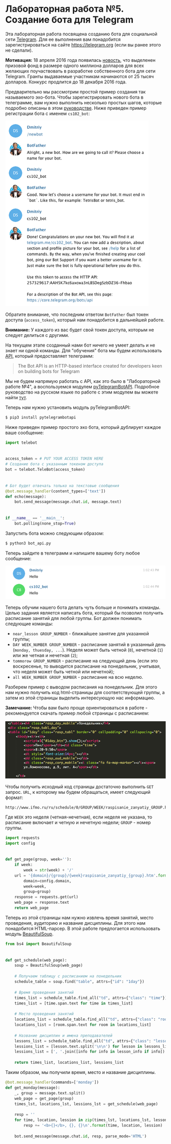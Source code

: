 # Лабораторная работа №5. Создание бота для Telegram

Эта лабораторная работа посвящена созданию бота для социальной сети [Telegram](https://telegram.org). Для ее выполнения вам понадобится зарегистрироваться на сайте https://telegram.org (если вы ранее этого не сделали).

<div class="alert alert-info">
<strong>Мотивация:</strong> 18 апреля 2016 года появилась <a href="https://telegram.org/blog/botprize">новость</a>, что выделенен призовой фонд в размере одного миллиона долларов для всех желающих поучаствовать в разработке собственного бота для сети Telegram. Гранты выдаваемые участникам начинаются от 25 тысяч долларов. Конкурс продлится до 18 декабря 2016 года.
</div>

Предварительно мы рассмотрим простой пример создания так называемого эхо-бота. Чтобы зарегистрировать нового бота в телеграмме, вам нужно выполнить несколько простых шагов, которые подробно описаны в этом [руководстве](https://core.telegram.org/bots). Ниже приведен пример регистрации бота с именем `cs102_bot`:

![](tele_bot.png)

Обратите внимание, что последним ответом `BotFather` был токен доступа (`access_token`), который нам понадобится в дальнейшей работе.

<div class="alert alert-warning">
<strong>Внимание:</strong> У каждого из вас будет свой токен доступа, которым не следует делиться с другими.
</div>

На текущем этапе созданный нами бот ничего не умеет делать и не знает ни одной команды. Для "обучения" бота мы будем использовать [API](https://core.telegram.org/bots/api), который предоставляет телеграмм:

> The Bot API is an HTTP-based interface created for developers keen on building bots for Telegram

Мы не будем напрямую работать с API, как это было в "Лабораторной работе №4", а воспользуемся модулем [pyTelegramBotAPI](https://github.com/eternnoir/pyTelegramBotAPI). Подробное руководство на русском языке по работе с этим модулем вы можете найти [тут](https://kondra007.gitbooks.io/telegram-bot-lessons/content/chapter1.html).

Теперь нам нужно установить модуль pyTelegramBotAPI:

```sh
$ pip3 install pytelegrambotapi
```

Ниже приведен пример простого эхо бота, который дублирует каждое ваше сообщение:

```python
import telebot


access_token = # PUT YOUR ACCESS TOKEN HERE
# Создание бота с указанным токеном доступа
bot = telebot.TeleBot(access_token)


# Бот будет отвечать только на текстовые сообщения
@bot.message_handler(content_types=['text'])
def echo(message):
    bot.send_message(message.chat.id, message.text)


if __name__ == '__main__':
    bot.polling(none_stop=True)
```

Запустить бота можно следующим образом:

```sh
$ python3 bot_api.py
```

Теперь зайдите в телеграмм и напишите вашему боту любое сообщение:

![](tele_echo.png)

Теперь обучим нашего бота делать чуть больше и понимать команды. Целью задания является написать бота, который бы позволил получить расписание занятий для любой группы. Бот должен понимать следующие команды:

* `near_lesson GROUP_NUMBER` - ближайшее занятие для указанной группы;
* `DAY WEEK_NUMBER GROUP_NUMBER` - расписание занятий в указанный день (`monday, thuesday, ...`). Неделя может быть четной (`0`), нечетной (`1`) или же четная и нечетная (`2`);
* `tommorow GROUP_NUMBER` - расписание на следующий день (если это воскресенье, то выводится расписание на понедельник, учитывая, что неделя может быть четной или нечетной);
* `all WEEK_NUMBER GROUP_NUMBER` - расписание на всю неделю.

Разберем пример с выводом расписания на понедельник. Для этого нам нужно получить код html-страницы для соответствующей группы, а затем из этой страницы выделить интересующую нас информацию.

<div class="alert alert-info">
<strong>Замечание:</strong> Чтобы вам было проще ориентироваться в работе -  рекомендуется скачать пример любой страницы с расписанием:<br/><br/>
<img src="html_schedule.png">
</div>

Чтобы получить исходный код страницы достаточно выполнить `GET` запрос. `URL`, к которому мы будем обращаться, имеет следующий формат:

```
http://www.ifmo.ru/ru/schedule/0/GROUP/WEEK/raspisanie_zanyatiy_GROUP.htm
```

Где `WEEK` это неделя (четная-нечетная), если неделя не указана, то расписание включает и четную и нечетную недели; `GROUP` - номер группы.

```python
import requests
import config


def get_page(group, week=''):
    if week:
        week = str(week) + '/'
    url = '{domain}/{group}/{week}raspisanie_zanyatiy_{group}.htm'.format(
        domain=config.domain, 
        week=week, 
        group=group)
    response = requests.get(url)
    web_page = response.text
    return web_page
```

Теперь из этой страницы нам нужно извлечь время занятий, место проведения, аудиторию и название дисциплины. Для этого нам понадобится HTML-парсер. В этой работе предлогается использовать модуль [BeautifulSoup](https://www.crummy.com/software/BeautifulSoup/bs4/doc/).

```python
from bs4 import BeautifulSoup


def get_schedule(web_page):
    soup = BeautifulSoup(web_page)

    # Получаем таблицу с расписанием на понедельник
    schedule_table = soup.find("table", attrs={"id": "1day"})

    # Время проведения занятий
    times_list = schedule_table.find_all("td", attrs={"class": "time"})
    times_list = [time.span.text for time in times_list]

    # Место проведения занятий
    locations_list = schedule_table.find_all("td", attrs={"class": "room"})
    locations_list = [room.span.text for room in locations_list]

    # Название дисциплин и имена преподавателей
    lessons_list = schedule_table.find_all("td", attrs={"class": "lesson"})
    lessions_list = [lesson.text.split('\n\n') for lesson in lessons_list]
    lessions_list = [', '.join([info for info in lesson_info if info]) for lesson_info in lessons_list]
    
    return times_list, locations_list, lessions_list
```

Таким образом, мы получили время, место и название дисциплины.

```python
@bot.message_handler(commands=['monday'])
def get_monday(message):
    _, group = message.text.split()
    web_page = get_page(group)
    times_lst, locations_lst, lessions_lst = get_schedule(web_page)
    
    resp = ''
    for time, location, lession in zip(times_lst, locations_lst, lessons_lst):
        resp += '<b>{}</b>, {}, {}\n'.format(time, location, lession)
    
    bot.send_message(message.chat.id, resp, parse_mode='HTML')
```